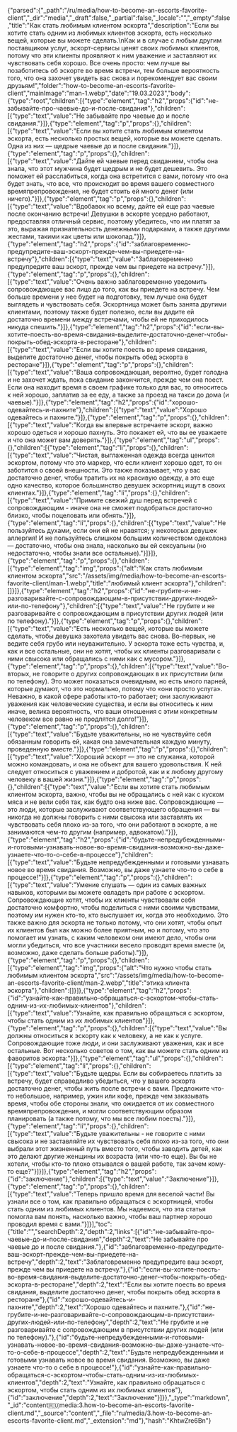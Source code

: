 {"parsed":{"_path":"/ru/media/how-to-become-an-escorts-favorite-client","_dir":"media","_draft":false,"_partial":false,"_locale":"","_empty":false,"title":"Как стать любимым клиентом эскорта","description":"Если вы хотите стать одним из любимых клиентов эскорта, есть несколько вещей, которые вы можете сделать.\nКак и в случае с любым другим поставщиком услуг, эскорт-сервисы ценят своих любимых клиентов, потому что эти клиенты проявляют к ним уважение и заставляют их чувствовать себя хорошо. Все очень просто: чем лучше вы позаботитесь об эскорте во время встречи, тем больше вероятность того, что она захочет увидеть вас снова и порекомендует вас своим друзьям!","folder":"how-to-become-an-escorts-favorite-client","mainImage":"man-1.webp","date":"19.03.2023","body":{"type":"root","children":[{"type":"element","tag":"h2","props":{"id":"не-забывайте-про-чаевые-до-и-после-свидания"},"children":[{"type":"text","value":"Не забывайте про чаевые до и после свидания."}]},{"type":"element","tag":"p","props":{},"children":[{"type":"text","value":"Если вы хотите стать любимым клиентом эскорта, есть несколько простых вещей, которые вы можете сделать. Одна из них — щедрые чаевые до и после свидания."}]},{"type":"element","tag":"p","props":{},"children":[{"type":"text","value":"Дайте ей чаевые перед свиданием, чтобы она знала, что этот мужчина будет щедрым и не будет дешевить. Это поможет ей расслабиться, когда она встретится с вами, потому что она будет знать, что все, что происходит во время вашего совместного времяпрепровождения, не будет стоить ей много денег (или ничего)."}]},{"type":"element","tag":"p","props":{},"children":[{"type":"text","value":"Вдобавок ко всему, дайте ей еще раз чаевые после окончанию встречи! Девушки в эскорте усердно работают, предоставляя отличный сервис, поэтому убедитесь, что им платят за это, выражая признательность денежными подарками, а также другими жестами, такими как цветы или шоколад."}]},{"type":"element","tag":"h2","props":{"id":"заблаговременно-предупредите-ваш-эскорт-прежде-чем-вы-приедете-на-встречу"},"children":[{"type":"text","value":"Заблаговременно предупредите ваш эскорт, прежде чем вы приедете на встречу."}]},{"type":"element","tag":"p","props":{},"children":[{"type":"text","value":"Очень важно заблаговременно уведомить сопровождающее вас лицо до того, как вы приедете на встречу. Чем больше времени у нее будет на подготовку, тем лучше она будет выглядеть и чувствовать себя. Эскортница может быть занята другими клиентами, поэтому также будет полезно, если вы дадите ей достаточно времени между встречами, чтобы ей не приходилось никуда спешить."}]},{"type":"element","tag":"h2","props":{"id":"если-вы-хотите-поесть-во-время-свидания-выделите-достаточно-денег-чтобы-покрыть-обед-эскорта-в-ресторане"},"children":[{"type":"text","value":"Если вы хотите поесть во время свидания, выделите достаточно денег, чтобы покрыть обед эскорта в ресторане"}]},{"type":"element","tag":"p","props":{},"children":[{"type":"text","value":"Ваша сопровождающая, вероятно, будет голодна и не захочет ждать, пока свидание закончится, прежде чем она поест. Если она находит время в своем графике только для вас, то относитесь к ней хорошо, заплатив за ее еду, а также за проезд на такси до дома (и чаевые)."}]},{"type":"element","tag":"h2","props":{"id":"хорошо-одевайтесь-и-пахните"},"children":[{"type":"text","value":"Хорошо одевайтесь и пахните."}]},{"type":"element","tag":"p","props":{},"children":[{"type":"text","value":"Когда вы впервые встречаете эскорт, важно хорошо одеться и хорошо пахнуть. Это покажет ей, что вы ее уважаете и что она может вам доверять."}]},{"type":"element","tag":"ul","props":{},"children":[{"type":"element","tag":"li","props":{},"children":[{"type":"text","value":"Чистая, выглаженная одежда всегда ценится эскортом, потому что это маркер, что если клиент хорошо одет, то он заботится о своей внешности. Это также показывает, что у вас достаточно денег, чтобы тратить их на красивую одежду, а это еще одно качество, которое большинство девушек эскортниц ищут в своих клиентах."}]},{"type":"element","tag":"li","props":{},"children":[{"type":"text","value":"Примите свежий душ перед встречей с сопровождающим - иначе она не сможет подобраться достаточно близко, чтобы поцеловать или обнять."}]},{"type":"element","tag":"li","props":{},"children":[{"type":"text","value":"Не пользуйтесь духами, если они ей не нравятся; у некоторых девушек аллергия! И не пользуйтесь слишком большим количеством одеколона — достаточно, чтобы она знала, насколько вы ей сексуальны (но недостаточно, чтобы знали все остальные)."}]}]},{"type":"element","tag":"p","props":{},"children":[{"type":"element","tag":"img","props":{"alt":"Как стать любимым клиентом эскорта","src":"/assets/img/media/how-to-become-an-escorts-favorite-client/man-1.webp","title":"любимый клиент эскорта"},"children":[]}]},{"type":"element","tag":"h2","props":{"id":"не-грубите-и-не-разговаривайте-с-сопровождающим-в-присутствии-других-людей-или-по-телефону"},"children":[{"type":"text","value":"Не грубите и не разговаривайте с сопровождающим в присутствии других людей (или по телефону)."}]},{"type":"element","tag":"p","props":{},"children":[{"type":"text","value":"Есть несколько вещей, которые вы можете сделать, чтобы девушка захотела увидеть вас снова. Во-первых, не ведите себя грубо или неуважительно. У эскорта тоже есть чувства, и, как и все остальные, они не хотят, чтобы их клиенты разговаривали с ними свысока или обращались с ними как с мусором."}]},{"type":"element","tag":"p","props":{},"children":[{"type":"text","value":"Во-вторых, не говорите о других сопровождающих в их присутствии (или по телефону). Это может показаться очевидным, но есть много парней, которые думают, что это нормально, потому что «они просто услуга». Неважно, в какой сфере работы кто-то работает; они заслуживают уважения как человеческие существа, и если вы относитесь к ним иначе, велика вероятность, что ваши отношения с этим конкретным человеком все равно не продлятся долго!"}]},{"type":"element","tag":"p","props":{},"children":[{"type":"text","value":"Будьте уважительны, но не чувствуйте себя обязанным говорить ей, какая она замечательная каждую минуту, проведенную вместе."}]},{"type":"element","tag":"p","props":{},"children":[{"type":"text","value":"Хороший эскорт — это не служанка, которой можно командовать, и она не объект для вашего удовольствия. К ней следует относиться с уважением и добротой, как и к любому другому человеку в вашей жизни."}]},{"type":"element","tag":"p","props":{},"children":[{"type":"text","value":"Если вы хотите стать любимым клиентом эскорта, важно, чтобы вы не обращались с ней как с куском мяса и не вели себя так, как будто она ниже вас. Сопровождающие — это люди, которые заслуживают соответствующего обращения — вы никогда не должны говорить с ними свысока или заставлять их чувствовать себя плохо из-за того, что они работают в эскорте, а не занимаются чем-то другим (например, адвокатом)."}]},{"type":"element","tag":"h2","props":{"id":"будьте-непредубежденными-и-готовыми-узнавать-новое-во-время-свидания-возможно-вы-даже-узнаете-что-то-о-себе-в-процессе"},"children":[{"type":"text","value":"Будьте непредубежденными и готовыми узнавать новое во время свидания. Возможно, вы даже узнаете что-то о себе в процессе!"}]},{"type":"element","tag":"p","props":{},"children":[{"type":"text","value":"Умение слушать — один из самых важных навыков, которыми вы можете овладеть при работе с эскортом. Сопровождающие хотят, чтобы их клиенты чувствовали себя достаточно комфортно, чтобы поделиться с ними своими чувствами, поэтому им нужен кто-то, кто выслушает их, когда это необходимо. Это также важно для эскорта не только потому, что они хотят, чтобы опыт их клиентов был как можно более приятным, но и потому, что это помогает им узнать, с каким человеком они имеют дело, чтобы они могли убедиться, что все участники весело проводят время вместе (и, возможно, даже сделать больше работы)."}]},{"type":"element","tag":"p","props":{},"children":[{"type":"element","tag":"img","props":{"alt":"Что нужно чтобы стать любимым клиентом эскорта","src":"/assets/img/media/how-to-become-an-escorts-favorite-client/man-2.webp","title":"этика клиента эскорта"},"children":[]}]},{"type":"element","tag":"h2","props":{"id":"узнайте-как-правильно-обращаться-с-эскортом-чтобы-стать-одним-из-их-любимых-клиентов"},"children":[{"type":"text","value":"Узнайте, как правильно обращаться с эскортом, чтобы стать одним из их любимых клиентов"}]},{"type":"element","tag":"p","props":{},"children":[{"type":"text","value":"Вы должны относиться к эскорту как к человеку, а не как к услуге. Сопровождающие тоже люди, и они заслуживают уважения, как и все остальные. Вот несколько советов о том, как вы можете стать одним из фаворитов эскорта:"}]},{"type":"element","tag":"ul","props":{},"children":[{"type":"element","tag":"li","props":{},"children":[{"type":"text","value":"Будьте щедры. Если вы собираетесь платить за встречу, будет справедливо убедиться, что у вашего эскорта достаточно денег, чтобы жить после встречи с вами. Предложите что-то небольшое, например, ужин или кофе, прежде чем заказывать время, чтобы обе стороны знали, что ожидается от их совместного времяпрепровождения, и могли соответствующим образом планировать (а также потому, что мы все любим поесть)."}]},{"type":"element","tag":"li","props":{},"children":[{"type":"text","value":"Будьте уважительны - не говорите с ними свысока и не заставляйте их чувствовать себя плохо из-за того, что они выбрали этот жизненный путь вместо того, чтобы заводить детей, как это делают другие женщины их возраста (или что-то еще). Вы бы не хотели, чтобы кто-то плохо отзывался о вашей работе, так зачем кому-то еще?"}]}]},{"type":"element","tag":"h2","props":{"id":"заключение"},"children":[{"type":"text","value":"Заключение"}]},{"type":"element","tag":"p","props":{},"children":[{"type":"text","value":"Теперь пришло время для веселой части! Вы узнали все о том, как правильно обращаться с эскортницей, чтобы стать одним из любимых клиентов. Мы надеемся, что эта статья помогла вам понять, насколько важно, чтобы ваш партнер хорошо проводил время с вами."}]}],"toc":{"title":"","searchDepth":2,"depth":2,"links":[{"id":"не-забывайте-про-чаевые-до-и-после-свидания","depth":2,"text":"Не забывайте про чаевые до и после свидания."},{"id":"заблаговременно-предупредите-ваш-эскорт-прежде-чем-вы-приедете-на-встречу","depth":2,"text":"Заблаговременно предупредите ваш эскорт, прежде чем вы приедете на встречу."},{"id":"если-вы-хотите-поесть-во-время-свидания-выделите-достаточно-денег-чтобы-покрыть-обед-эскорта-в-ресторане","depth":2,"text":"Если вы хотите поесть во время свидания, выделите достаточно денег, чтобы покрыть обед эскорта в ресторане"},{"id":"хорошо-одевайтесь-и-пахните","depth":2,"text":"Хорошо одевайтесь и пахните."},{"id":"не-грубите-и-не-разговаривайте-с-сопровождающим-в-присутствии-других-людей-или-по-телефону","depth":2,"text":"Не грубите и не разговаривайте с сопровождающим в присутствии других людей (или по телефону)."},{"id":"будьте-непредубежденными-и-готовыми-узнавать-новое-во-время-свидания-возможно-вы-даже-узнаете-что-то-о-себе-в-процессе","depth":2,"text":"Будьте непредубежденными и готовыми узнавать новое во время свидания. Возможно, вы даже узнаете что-то о себе в процессе!"},{"id":"узнайте-как-правильно-обращаться-с-эскортом-чтобы-стать-одним-из-их-любимых-клиентов","depth":2,"text":"Узнайте, как правильно обращаться с эскортом, чтобы стать одним из их любимых клиентов"},{"id":"заключение","depth":2,"text":"Заключение"}]}},"_type":"markdown","_id":"content:ru:media:3.how-to-become-an-escorts-favorite-client.md","_source":"content","_file":"ru/media/3.how-to-become-an-escorts-favorite-client.md","_extension":"md"},"hash":"KhtwZre6Bn"}